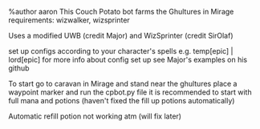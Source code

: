 %author aaron
This Couch Potato bot farms the Ghultures in Mirage
requirements: wizwalker, wizsprinter

Uses a modified UWB (credit Major) and WizSprinter (credit SirOlaf)

set up configs according to your character's spells e.g. temp[epic] | lord[epic]
for more info about config set up see Major's examples on his github

To start go to caravan in Mirage and stand near the ghultures place a waypoint marker and run the cpbot.py file
it is recommended to start with full mana and potions (haven't fixed the fill up potions automatically)

Automatic refill potion not working atm (will fix later)